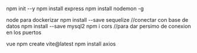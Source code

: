 npm init --y
npm install express
npm install nodemon -g

node para dockerizar
npm install --save sequelize   //conectar con base de datos
npm install --save mysql2
npm i cors //para dar persimo de conexion en los puertos

vue
npm create vite@latest
npm install axios
